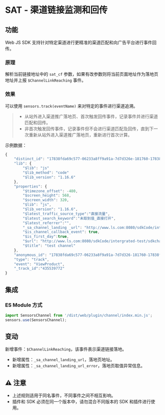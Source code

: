 # SAT - 渠道链接监测和回传

## 功能
Web JS SDK 支持针对特定渠道进行更精准的渠道匹配和向广告平台进行事件回传。

### 原理
解析当前链接地址中的 `sat_cf` 参数，如果有改参数则将当前页面地址作为落地页地址并上报 `$ChannelLinkReaching` 事件。

### 效果
可以使用 `sensors.track(eventName)` 来对特定的事件进行渠道追溯。

>- 从站外进入渠道推广落地页、首次触发回传事件，记录事件并进行渠道匹配和回传。
>- 非首次触发回传事件，记录事件但不会进行渠道匹配及回传，直到下一次重新从站外进入渠道推广落地页，重新进行首次计算。 

示例数据： 

```js
{
    "distinct_id": "17838fda69c577-06233a8ff9a91a-7d7d326e-181760-17838fda69db9c",
    "lib": {
        "$lib": "js"
        "$lib_method": "code"
        "$lib_version": "1.16.6"
    },
    "properties": {
        "$timezone_offset": -480,
        "$screen_height": 568,
        "$screen_width": 320,
        "$lib": "js",
        "$lib_version": "1.16.6",
        "$latest_traffic_source_type":"直接流量",
        "$latest_search_keyword":"未取到值_直接打开",
        "$latest_referrer":"",
        "_sa_channel_landing _url": "http://www.ls.com:8080/sdkCode/intergrated-test/sakchannel/index.html?channel_id=27878&sat_cf=1234",
        "$is_channel_callback_event": true,
        "$is_first_day":true,
        "$url": "http://www.ls.com:8080/sdkCode/intergrated-test/sdkchannel/index.html?channel_id=27878&sat_cf=1234",
        "$title": "test channel"
    },
    "anonymous_id": "17838fda69c577-06233a8f9a91a-7d7d326-181760-17838fda69db9c",
    "type": "track",
    "event": "ViewProduct",
    "_track_id":"435539772"
}
```

## 集成
### ES Module 方式
```javascript
import SensorsChannel from '/dist/web/plugin/channel/index.min.js';
sensors.use(SensorsChannel);
```

## 变动
新增事件：`$ChannelLinkReaching`，该事件表示渠道链接落地。
<br>

- 新增属性：`_sa_channel_landing_url`，落地页地址。
- 新增属性：`_sa_channel_landing_url_error`，落地页取值异常信息。

## ⚠️ 注意

- 上述规则适用于同名事件，不同事件之间不相互影响。
- 插件和 SDK 必须在同一个版本中，请勿混合不同版本的 SDK 和插件进行使用。